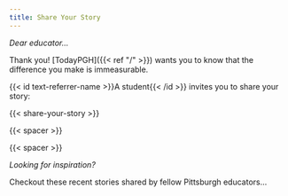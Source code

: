 ```yaml
---
title: Share Your Story
---
```


_Dear educator…_

Thank you! [TodayPGH]({{< ref "/" >}}) wants you to know that the difference you make is immeasurable.

{{< id text-referrer-name >}}A student{{< /id >}} invites you to share your story:

{{< share-your-story >}}

{{< spacer >}}

{{< spacer >}}

_Looking for inspiration?_

Checkout these recent stories shared by fellow Pittsburgh educators…
